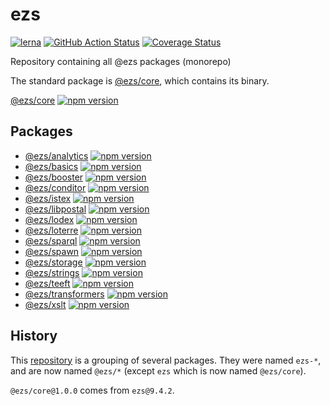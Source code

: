 # ezs

[![lerna](https://img.shields.io/badge/maintained%20with-lerna-cc00ff.svg)](https://lerna.js.org/)
[![GitHub Action Status](https://github.com/Inist-CNRS/ezs/actions/workflows/node.js.yml/badge.svg)](./.github/workflows/node.js.yml)
[![Coverage Status](https://coveralls.io/repos/github/Inist-CNRS/ezs/badge.svg?branch=master)](https://coveralls.io/github/Inist-CNRS/ezs?branch=master)

Repository containing all @ezs packages (monorepo)

The standard package is [@ezs/core](./packages/core#readme), which contains its binary.

[@ezs/core](./packages/core#readme) [![npm version](https://img.shields.io/npm/v/@ezs/core)](https://npm.im/@ezs/core)

## Packages

- [@ezs/analytics](./packages/analytics#readme) [![npm version](https://img.shields.io/npm/v/@ezs/analytics)](https://npm.im/@ezs/analytics)
- [@ezs/basics](./packages/basics#readme) [![npm version](https://img.shields.io/npm/v/@ezs/basics)](https://npm.im/@ezs/basics)
- [@ezs/booster](./packages/booster#readme) [![npm version](https://img.shields.io/npm/v/@ezs/booster)](https://npm.im/@ezs/booster)
- [@ezs/conditor](./packages/conditor#readme) [![npm version](https://img.shields.io/npm/v/@ezs/conditor)](https://npm.im/@ezs/conditor)
- [@ezs/istex](./packages/istex#readme) [![npm version](https://img.shields.io/npm/v/@ezs/istex)](https://npm.im/@ezs/istex)
- [@ezs/libpostal](./packages/libpostal#readme) [![npm version](https://img.shields.io/npm/v/@ezs/libpostal)](https://npm.im/@ezs/libpostal)
- [@ezs/lodex](./packages/lodex#readme) [![npm version](https://img.shields.io/npm/v/@ezs/lodex)](https://npm.im/@ezs/lodex)
- [@ezs/loterre](./packages/loterre#readme) [![npm version](https://img.shields.io/npm/v/@ezs/loterre)](https://npm.im/@ezs/loterre)
- [@ezs/sparql](./packages/sparql#readme) [![npm version](https://img.shields.io/npm/v/@ezs/sparql)](https://npm.im/@ezs/sparql)
- [@ezs/spawn](./packages/spawn#readme) [![npm version](https://img.shields.io/npm/v/@ezs/spawn)](https://npm.im/@ezs/spawn)
- [@ezs/storage](./packages/storage#readme) [![npm version](https://img.shields.io/npm/v/@ezs/storage)](https://npm.im/@ezs/storage)
- [@ezs/strings](./packages/strings#readme) [![npm version](https://img.shields.io/npm/v/@ezs/strings)](https://npm.im/@ezs/strings)
- [@ezs/teeft](./packages/teeft#readme) [![npm version](https://img.shields.io/npm/v/@ezs/teeft)](https://npm.im/@ezs/teeft)
- [@ezs/transformers](./packages/transformers#readme) [![npm version](https://img.shields.io/npm/v/@ezs/transformers)](https://npm.im/@ezs/transformers)
- [@ezs/xslt](./packages/xslt#readme) [![npm version](https://img.shields.io/npm/v/@ezs/xslt)](https://npm.im/@ezs/xslt)

## History

This [repository](https://github.com/Inist-CNRS/ezs) is a grouping of several packages.
They were named `ezs-*`, and are now named `@ezs/*`  (except `ezs` which is now named `@ezs/core`).

`@ezs/core@1.0.0` comes from `ezs@9.4.2`.
